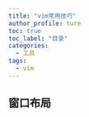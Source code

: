 ```yaml
---
title: "vim常用技巧"
author_profile: ture
toc: true
toc_label: "目录"
categories:
  - 工具
tags:
  - vim
---
```


## 窗口布局
